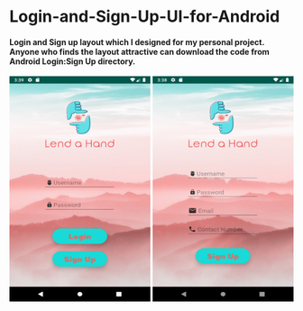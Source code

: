 # Login-and-Sign-Up-UI-for-Android

#### Login and Sign up layout which I designed for my personal project. Anyone who finds the layout attractive can download the code from Android Login:Sign Up directory.
<div>
<img src="login.png" alt="alt text" width="250px" height="400px"> 
<img src="signup.png" alt="alt text" width="250px" height="400px">
</div>
